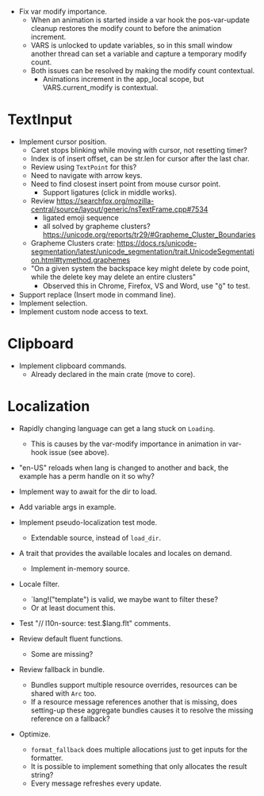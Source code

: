 * Fix var modify importance.
    - When an animation is started inside a var hook the pos-var-update cleanup restores the modify 
      count to before the animation increment.
    - VARS is unlocked to update variables, so in this small window another thread can set a variable and
      capture a temporary modify count.
    - Both issues can be resolved by making the modify count contextual.
        - Animations increment in the app_local scope, but VARS.current_modify is contextual.

# TextInput

* Implement cursor position.
    - Caret stops blinking while moving with cursor, not resetting timer?
    - Index is of insert offset, can be str.len for cursor after the last char.
    - Review using `TextPoint` for this?
    - Need to navigate with arrow keys.
    - Need to find closest insert point from mouse cursor point.
        - Support ligatures (click in middle works).
    - Review https://searchfox.org/mozilla-central/source/layout/generic/nsTextFrame.cpp#7534
        - ligated emoji sequence
        - all solved by grapheme clusters? https://unicode.org/reports/tr29/#Grapheme_Cluster_Boundaries
    - Grapheme Clusters crate: https://docs.rs/unicode-segmentation/latest/unicode_segmentation/trait.UnicodeSegmentation.html#tymethod.graphemes
    - "On a given system the backspace key might delete by code point, while the delete key may delete an entire clusters"
        - Observed this in Chrome, Firefox, VS and Word, use "ö̲" to test.
* Support replace (Insert mode in command line).
* Implement selection.
* Implement custom node access to text.

# Clipboard

* Implement clipboard commands.
    - Already declared in the main crate (move to core).

# Localization

* Rapidly changing language can get a lang stuck on `Loading`.
    - This is causes by the var-modify importance in animation in var-hook issue (see above).
* "en-US" reloads when lang is changed to another and back, the example has a perm handle on it so why?

* Implement way to await for the dir to load.

* Add variable args in example.

* Implement pseudo-localization test mode.
    - Extendable source, instead of `load_dir`.
* A trait that provides the available locales and locales on demand.
    - Implement in-memory source.
* Locale filter.
    - `lang!("template") is valid, we maybe want to filter these?
    - Or at least document this.

* Test "// l10n-source: test.$lang.flt" comments.

* Review default fluent functions.
    - Some are missing?
* Review fallback in bundle.
    - Bundles support multiple resource overrides, resources can be shared with `Arc` too.
    - If a resource message references another that is missing, does setting-up these aggregate bundles causes
      it to resolve the missing reference on a fallback?
 
* Optimize.
    - `format_fallback` does multiple allocations just to get inputs for the formatter.
    - It is possible to implement something that only allocates the result string?
    - Every message refreshes every update.
